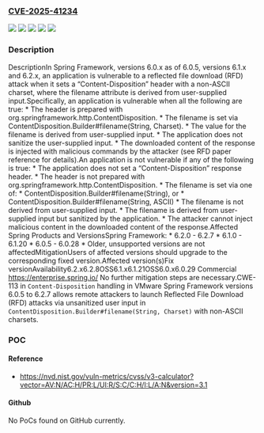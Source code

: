### [CVE-2025-41234](https://cve.mitre.org/cgi-bin/cvename.cgi?name=CVE-2025-41234)
![](https://img.shields.io/static/v1?label=Product&message=Spring%20Framework&color=blue)
![](https://img.shields.io/static/v1?label=Version&message=6.0.5%20&color=brightgreen)
![](https://img.shields.io/static/v1?label=Version&message=6.1.0%20&color=brightgreen)
![](https://img.shields.io/static/v1?label=Version&message=6.2.0%20&color=brightgreen)
![](https://img.shields.io/static/v1?label=Vulnerability&message=CWE-113%3A%20Improper%20Neutralization%20of%20CRLF%20Sequences%20in%20HTTP%20Headers%20('HTTP%20Response%20Splitting')&color=brightgreen)

### Description

DescriptionIn Spring Framework, versions 6.0.x as of 6.0.5, versions 6.1.x and 6.2.x, an application is vulnerable to a reflected file download (RFD) attack when it sets a “Content-Disposition” header with a non-ASCII charset, where the filename attribute is derived from user-supplied input.Specifically, an application is vulnerable when all the following are true:  *  The header is prepared with org.springframework.http.ContentDisposition.  *  The filename is set via ContentDisposition.Builder#filename(String, Charset).  *  The value for the filename is derived from user-supplied input.  *  The application does not sanitize the user-supplied input.  *  The downloaded content of the response is injected with malicious commands by the attacker (see RFD paper reference for details).An application is not vulnerable if any of the following is true:  *  The application does not set a “Content-Disposition” response header.  *  The header is not prepared with org.springframework.http.ContentDisposition.  *  The filename is set via one of:  *  ContentDisposition.Builder#filename(String), or  *  ContentDisposition.Builder#filename(String, ASCII)  *  The filename is not derived from user-supplied input.  *  The filename is derived from user-supplied input but sanitized by the application.  *  The attacker cannot inject malicious content in the downloaded content of the response.Affected Spring Products and VersionsSpring Framework:  *  6.2.0 - 6.2.7  *  6.1.0 - 6.1.20  *  6.0.5 - 6.0.28  *  Older, unsupported versions are not affectedMitigationUsers of affected versions should upgrade to the corresponding fixed version.Affected version(s)Fix versionAvailability6.2.x6.2.8OSS6.1.x6.1.21OSS6.0.x6.0.29 Commercial https://enterprise.spring.io/ No further mitigation steps are necessary.CWE-113 in `Content-Disposition` handling in VMware Spring Framework versions 6.0.5 to 6.2.7 allows remote attackers to launch Reflected File Download (RFD) attacks via unsanitized user input in `ContentDisposition.Builder#filename(String, Charset)` with non-ASCII charsets.

### POC

#### Reference
- https://nvd.nist.gov/vuln-metrics/cvss/v3-calculator?vector=AV:N/AC:H/PR:L/UI:R/S:C/C:H/I:L/A:N&version=3.1

#### Github
No PoCs found on GitHub currently.

